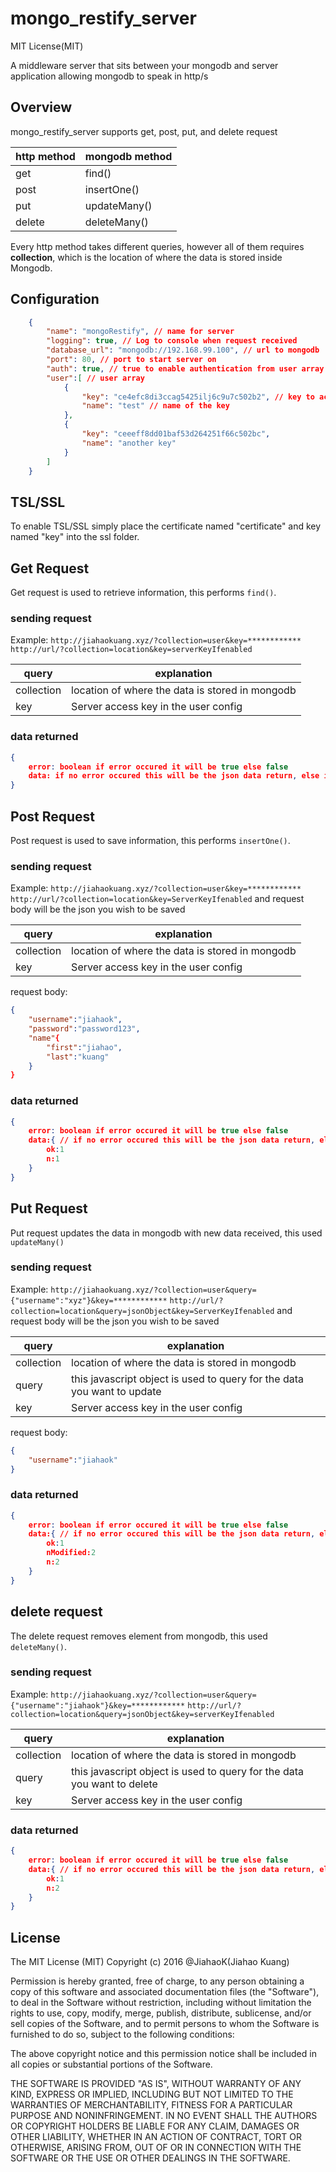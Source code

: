 # mongo_restify_server

MIT License(MIT)

A middleware server that sits between your mongodb and server application allowing mongodb to speak in http/s

## Overview

mongo_restify_server supports get, post, put, and delete request

|http method|mongodb method|
|---|---|
|get|find()|
|post|insertOne()|
|put|updateMany()|
|delete|deleteMany()|

Every http method takes different queries, however all of them requires **collection**, which is the location of where the data is stored inside  Mongodb.

## Configuration
        
``` json
    {
        "name": "mongoRestify", // name for server
        "logging": true, // Log to console when request received
        "database_url": "mongodb://192.168.99.100", // url to mongodb
        "port": 80, // port to start server on
        "auth": true, // true to enable authentication from user array below
        "user":[ // user array
            {
                "key": "ce4efc8di3ccag5425ilj6c9u7c502b2", // key to access server
                "name": "test" // name of the key
            },
            {
                "key": "ceeeff8dd01baf53d264251f66c502bc",
                "name": "another key"
            }
        ]
    }
```

## TSL/SSL

To enable TSL/SSL simply place the certificate named "certificate" and key named "key" into the ssl folder.

## Get Request

Get request is used to retrieve information, this performs `find()`.

### sending request

Example:
`http://jiahaokuang.xyz/?collection=user&key=************`
`http://url/?collection=location&key=serverKeyIfenabled`

|query|explanation|
|---|---|
|collection|location of where the data is stored in mongodb|
|key|Server access key in the user config|

### data returned
``` json
{
    error: boolean if error occured it will be true else false
    data: if no error occured this will be the json data return, else it will be error message
}
```

## Post Request

Post request is used to save information, this performs `insertOne()`.

### sending request

Example:
`http://jiahaokuang.xyz/?collection=user&key=************`
`http://url/?collection=location&key=ServerKeyIfenabled`
and request body will be the json you wish to be saved

|query|explanation|
|---|---|
|collection|location of where the data is stored in mongodb|
|key|Server access key in the user config|

request body:
``` json
{
    "username":"jiahaok",
    "password":"password123",
    "name"{
        "first":"jiahao",
        "last":"kuang"
    }
}
```

### data returned

``` json
{
    error: boolean if error occured it will be true else false
    data:{ // if no error occured this will be the json data return, else it will be error message
        ok:1
        n:1
    }
}
```

## Put Request

Put request updates the data in mongodb with new data received, this used `updateMany()`

### sending request

Example:
`http://jiahaokuang.xyz/?collection=user&query={"username":"xyz"}&key=************`
`http://url/?collection=location&query=jsonObject&key=ServerKeyIfenabled`
and request body will be the json you wish to be saved

|query|explanation|
|---|---|
|collection|location of where the data is stored in mongodb|
|query|this javascript object is used to query for the data you want to update|
|key|Server access key in the user config|

request body:
``` json
{
    "username":"jiahaok"
}
```

### data returned

``` json
{
    error: boolean if error occured it will be true else false
    data:{ // if no error occured this will be the json data return, else it will be error message
        ok:1
        nModified:2
        n:2
    }
}
```

## delete request 

The delete request removes element from mongodb, this used `deleteMany()`.

### sending request

Example:
`http://jiahaokuang.xyz/?collection=user&query={"username":"jiahaok"}&key=************`
`http://url/?collection=location&query=jsonObject&key=serverKeyIfenabled`

|query|explanation|
|---|---|
|collection|location of where the data is stored in mongodb|
|query|this javascript object is used to query for the data you want to delete|
|key|Server access key in the user config|

### data returned

``` json
{
    error: boolean if error occured it will be true else false
    data:{ // if no error occured this will be the json data return, else it will be error message
        ok:1
        n:2
    }
}
```

## License
The MIT License (MIT)
Copyright (c) 2016 @JiahaoK(Jiahao Kuang)

Permission is hereby granted, free of charge, to any person obtaining a copy of this software and associated documentation files (the "Software"), to deal in the Software without restriction, including without limitation the rights to use, copy, modify, merge, publish, distribute, sublicense, and/or sell copies of the Software, and to permit persons to whom the Software is furnished to do so, subject to the following conditions:

The above copyright notice and this permission notice shall be included in all copies or substantial portions of the Software.

THE SOFTWARE IS PROVIDED "AS IS", WITHOUT WARRANTY OF ANY KIND, EXPRESS OR IMPLIED, INCLUDING BUT NOT LIMITED TO THE WARRANTIES OF MERCHANTABILITY, FITNESS FOR A PARTICULAR PURPOSE AND NONINFRINGEMENT. IN NO EVENT SHALL THE AUTHORS OR COPYRIGHT HOLDERS BE LIABLE FOR ANY CLAIM, DAMAGES OR OTHER LIABILITY, WHETHER IN AN ACTION OF CONTRACT, TORT OR OTHERWISE, ARISING FROM, OUT OF OR IN CONNECTION WITH THE SOFTWARE OR THE USE OR OTHER DEALINGS IN THE SOFTWARE.
